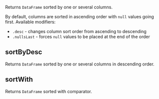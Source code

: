 [//]: # (title: sortBy)

Returns `DataFrame` sorted by one or several columns.

By default, columns are sorted in ascending order with `null` values going first. Available modifiers:
* `.desc` - changes column sort order from ascending to descending
* `.nullsLast` - forces `null` values to be placed at the end of the order

<!---FUN sortBy-->

## sortByDesc

Returns `DataFrame` sorted by one or several columns in descending order.

<!---FUN sortByDesc-->

## sortWith

Returns `DataFrame` sorted with comparator.

<!---FUN sortWith-->
